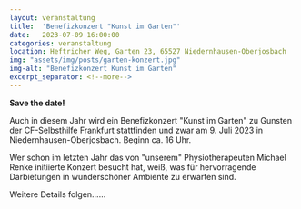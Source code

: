 ```yaml
---
layout: veranstaltung
title:  'Benefizkonzert "Kunst im Garten"'
date:   2023-07-09 16:00:00
categories: veranstaltung
location: Heftricher Weg, Garten 23, 65527 Niedernhausen-Oberjosbach
img: "assets/img/posts/garten-konzert.jpg"
img-alt: "Benefizkonzert Kunst im Garten"
excerpt_separator: <!--more-->
---
```


**Save the date!**

Auch in diesem Jahr wird ein Benefizkonzert "Kunst im Garten" zu Gunsten der CF-Selbsthilfe Frankfurt stattfinden und zwar am 9. Juli 2023 in Niedernhausen-Oberjosbach. Beginn ca. 16 Uhr.

<!--more-->

Wer schon im letzten Jahr das von "unserem" Physiotherapeuten Michael Renke initiierte Konzert besucht hat, weiß, was für hervorragende Darbietungen in wunderschöner Ambiente zu erwarten sind.

Weitere Details folgen……

